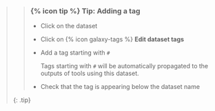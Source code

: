>
>    > ### {% icon tip %} Tip: Adding a tag
>    > * Click on the dataset
>    > * Click on {% icon galaxy-tags %} **Edit dataset tags**
>    > * Add a tag starting with `#`
>    >
>    >     Tags starting with `#` will be automatically propagated to the outputs of tools using this dataset.
>    >
>    > * Check that the tag is appearing below the dataset name
>    >
>    {: .tip}
>